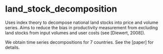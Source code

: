 # land_stock_decomposition

Uses index theory to decompose national land stocks into price and volume series.
Aims to reduce the bias in productivity measurement from excluding land stocks from input volumes and user costs (see [Diewert, 2008]).

We obtain time series decompositions for 7 countries.
See the [paper] for details.  
